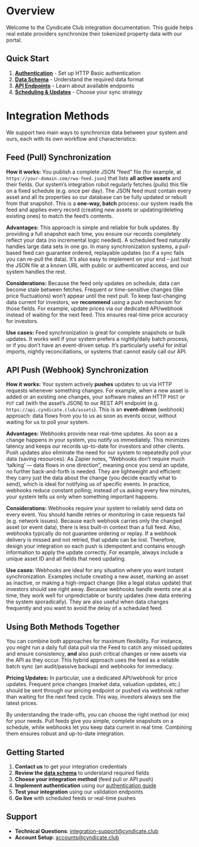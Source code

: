 # Overview

Welcome to the Cyndicate Club integration documentation. This guide helps real estate providers synchronize their tokenized property data with our portal.

## Quick Start

1. **[Authentication](./authentication.md)** - Set up HTTP Basic authentication
2. **[Data Schema](./data-schema.md)** - Understand the required data format
3. **[API Endpoints](./api-endpoints.md)** - Learn about available endpoints
4. **[Scheduling & Updates](./scheduling-updates.md)** - Choose your sync strategy

# Integration Methods

We support two main ways to synchronize data between your system and ours, each with its own workflow and characteristics:

## Feed (Pull) Synchronization

**How it works:** You publish a complete JSON “feed” file (for example, at `https://your-domain.com/rwa-feed.json`) that lists **all active assets** and their fields. Our system’s integration robot regularly fetches (pulls) this file on a fixed schedule (e.g. once per day). The JSON feed must contain every asset and all its properties so our database can be fully updated or rebuilt from that snapshot. This is a **one-way, batch** process: our system reads the feed and applies every record (creating new assets or updating/deleting existing ones) to match the feed’s contents.

**Advantages:** This approach is simple and reliable for bulk updates. By providing a full snapshot each time, you ensure our records completely reflect your data (no incremental logic needed). A scheduled feed naturally handles large data sets in one go. In many synchronization systems, a pull-based feed can guarantee ordered, replayable updates (so if a sync fails you can re-pull the data). It’s also easy to implement on your end – just host the JSON file at a known URL with public or authenticated access, and our system handles the rest.

**Considerations:** Because the feed only updates on schedule, data can become stale between fetches. Frequent or time-sensitive changes (like price fluctuations) won’t appear until the next pull. To keep fast-changing data current for investors, we **recommend** using a push mechanism for those fields. For example, update prices via our dedicated API/webhook instead of waiting for the next feed. This ensures real-time price accuracy for investors.

**Use cases:** Feed synchronization is great for complete snapshots or bulk updates. It works well if your system prefers a nightly/daily batch process, or if you don’t have an event-driven setup. It’s particularly useful for initial imports, nightly reconciliations, or systems that cannot easily call our API.

## API Push (Webhook) Synchronization

**How it works:** Your system actively **pushes** updates to us via HTTP requests whenever something changes. For example, when a new asset is added or an existing one changes, your software makes an HTTP `POST` or `PUT` call (with the asset’s JSON) to our REST API endpoint (e.g. `https://api.cyndicate.club/assets`). This is an **event-driven** (webhook) approach: data flows from you to us as soon as events occur, without waiting for us to poll your system.

**Advantages:** Webhooks provide near real-time updates. As soon as a change happens in your system, you notify us immediately. This minimizes latency and keeps our records up-to-date for investors and other clients. Push updates also eliminate the need for our system to repeatedly poll your data (saving resources). As Zapier notes, “Webhooks don’t require much ‘talking’ — data flows in one direction”, meaning once you send an update, no further back-and-forth is needed. They are lightweight and efficient: they carry just the data about the change (you decide exactly what to send), which is ideal for notifying us of specific events. In practice, webhooks reduce constant polling; instead of us asking every few minutes, your system tells us only when something important happens.

**Considerations:** Webhooks require your system to reliably send data on every event. You should handle retries or monitoring in case requests fail (e.g. network issues). Because each webhook carries only the changed asset (or event data), there is less built-in context than a full feed. Also, webhooks typically do not guarantee ordering or replay. If a webhook delivery is missed and not retried, that update can be lost. Therefore, design your integration so each push is idempotent and contains enough information to apply the update correctly. For example, always include a unique asset ID and all fields that need updating.

**Use cases:** Webhooks are ideal for any situation where you want instant synchronization. Examples include creating a new asset, marking an asset as inactive, or making a high-impact change (like a legal status update) that investors should see right away. Because webhooks handle events one at a time, they work well for unpredictable or bursty updates (new data entering the system sporadically). They are also useful when data changes frequently and you want to avoid the delay of a scheduled feed.

## Using Both Methods Together

You can combine both approaches for maximum flexibility. For instance, you might run a daily full data pull via the Feed to catch any missed updates and ensure consistency, **and** also push critical changes or new assets via the API as they occur. This hybrid approach uses the feed as a reliable batch sync (an audit/passive backup) and webhooks for immediacy.

**Pricing Updates:** In particular, use a dedicated API/webhook for price updates. Frequent price changes (market data, valuation updates, etc.) should be sent through our pricing endpoint or pushed via webhook rather than waiting for the next feed cycle. This way, investors always see the latest prices.

By understanding the trade-offs, you can choose the right method (or mix) for your needs. Pull feeds give you simple, complete snapshots on a schedule, while webhooks let you keep data current in real time. Combining them ensures robust and up-to-date integration.





## Getting Started

1. **Contact us** to get your integration credentials
2. **Review the [data schema](./data-schema.md)** to understand required fields
3. **Choose your integration method** (feed pull or API push)
4. **Implement authentication** using our [authentication guide](./authentication.md)
5. **Test your integration** using our validation endpoints
6. **Go live** with scheduled feeds or real-time pushes

## Support

- **Technical Questions**: integration-support@cyndicate.club
- **Account Setup**: accounts@cyndicate.club



 